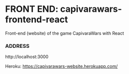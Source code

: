 # FRONT END: capivarawars-frontend-react
Front-end (website) of the game CapivaraWars with React

### ADDRESS
http://localhost:3000

Heroku: https://capivarawars-website.herokuapp.com/

